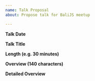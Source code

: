 ```yaml
---
name: Talk Proposal
about: Propose talk for BaliJS meetup

---
```


**Talk Date**

**Talk Title**

**Length (e.g. 30 minutes)**
    
**Overview (140 characters)**
    
**Detailed Overview**
